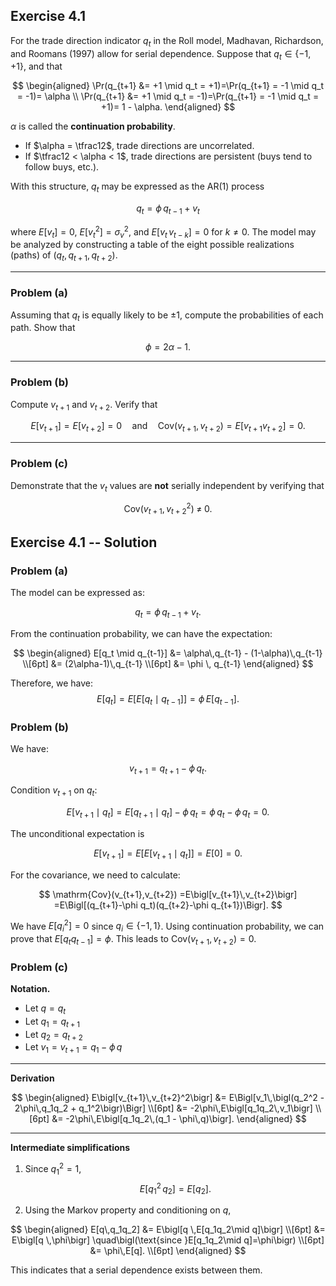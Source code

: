 ##  Exercise 4.1

For the trade direction indicator $q_t$ in the Roll model, Madhavan, Richardson, and Roomans (1997) allow for serial dependence. Suppose that $q_t \in \{-1, +1\}$, and that

$$
\begin{aligned}
\Pr(q_{t+1} &= +1 \mid q_t = +1)=\Pr(q_{t+1} = -1 \mid q_t = -1)= \alpha \\
\Pr(q_{t+1} &= +1 \mid q_t = -1)=\Pr(q_{t+1} = -1 \mid q_t = +1)= 1 - \alpha.
\end{aligned}
$$

$\alpha$ is called the **continuation probability**.  

- If $\alpha = \tfrac12$, trade directions are uncorrelated.  
- If $\tfrac12 < \alpha < 1$, trade directions are persistent (buys tend to follow buys, etc.).

With this structure, $q_t$ may be expressed as the AR(1) process

$$
q_t = \phi\,q_{t-1} + v_t
$$

where $E[v_t] = 0$, $E[v_t^2] = \sigma_v^2$, and $E[v_t\,v_{t-k}] = 0$ for $k \neq 0$.  The model may be analyzed by constructing a table of the eight possible realizations (paths) of $(q_t, q_{t+1}, q_{t+2})$.

---

### Problem (a) 

Assuming that $q_t$ is equally likely to be $\pm1$, compute the probabilities of each path.  Show that

$$
\phi = 2\alpha - 1.
$$

---

### Problem (b)

Compute $v_{t+1}$ and $v_{t+2}$.  Verify that

$$
E[v_{t+1}] = E[v_{t+2}] = 0
\quad\text{and}\quad
\mathrm{Cov}(v_{t+1}, v_{t+2}) = E[v_{t+1}v_{t+2}] = 0.
$$

---

### Problem (c)

Demonstrate that the $v_t$ values are **not** serially independent by verifying that

$$
\mathrm{Cov}\bigl(v_{t+1},\,v_{t+2}^2\bigr) \;\neq\; 0.
$$

##  Exercise 4.1 -- Solution

### Problem (a)

The model can be expressed as:

$$
q_t = \phi\,q_{t-1} + v_t.
$$

From the continuation probability, we can have the expectation:

$$
\begin{aligned}
E[q_t \mid q_{t-1}]
&= \alpha\,q_{t-1} - (1-\alpha)\,q_{t-1} \\[6pt]
&= (2\alpha-1)\,q_{t-1} \\[6pt]
&= \phi \, q_{t-1}
\end{aligned}
$$  

Therefore, we have:
$$
E[q_t]
=E\bigl[E[q_t\mid q_{t-1}]\bigr]
=\phi\,E[q_{t-1}].
$$

### Problem (b)

We have:

$$
v_{t+1}=q_{t+1}-\phi \,q_t.
$$


Condition $v_{t+1}$ on $q_t$:

$$
E[v_{t+1}\mid q_t]
=E[q_{t+1}\mid q_t]-\phi\,q_t
=\phi\,q_t-\phi\,q_t
=0.
$$

The unconditional expectation is 

$$
E[v_{t+1}]
=E\bigl[E[v_{t+1}\mid q_t]\bigr]
=E[0]=0.
$$

For the covariance, we need to calculate:

$$
\mathrm{Cov}(v_{t+1},v_{t+2})
=E\bigl[v_{t+1}\,v_{t+2}\bigr]
=E\Bigl[(q_{t+1}-\phi q_t)(q_{t+2}-\phi q_{t+1})\Bigr].
$$

We have $E[q_i^2]=0$ since $q_i \in \{-1, 1\}$. Using continuation probability, we can prove that $E[q_tq_{t-1}]=\phi$. This leads to $\mathrm{Cov}(v_{t+1},v_{t+2})=0$.

### Problem (c)

**Notation.**  
- Let $q = q_t$  
- Let $q_1 = q_{t+1}$  
- Let $q_2 = q_{t+2}$  
- Let $v_1 = v_{t+1} = q_1 - \phi\,q$  

---

**Derivation**

$$
\begin{aligned}
E\bigl[v_{t+1}\,v_{t+2}^2\bigr]
&= E\Bigl[v_1\,\bigl(q_2^2 - 2\phi\,q_1q_2 + q_1^2\bigr)\Bigr] \\[6pt]
&= -2\phi\,E\bigl[q_1q_2\,v_1\bigr] \\[6pt]
&= -2\phi\,E\bigl[q_1q_2\,(q_1 - \phi\,q)\bigr].
\end{aligned}
$$

---

**Intermediate simplifications**

1. Since $q_1^2 = 1$,
$$
E[q_1^2\,q_2] = E[q_2].
$$

2. Using the Markov property and conditioning on $q$,

$$
\begin{aligned}
E[q\,q_1q_2]
&= E\bigl[q \,E[q_1q_2\mid q]\bigr] \\[6pt]
&= E\bigl[q \,\phi\bigr] \quad\bigl(\text{since }E[q_1q_2\mid q]=\phi\bigr) \\[6pt]
&= \phi\,E[q]. \\[6pt]
\end{aligned}
$$

This indicates that a serial dependence exists between them.